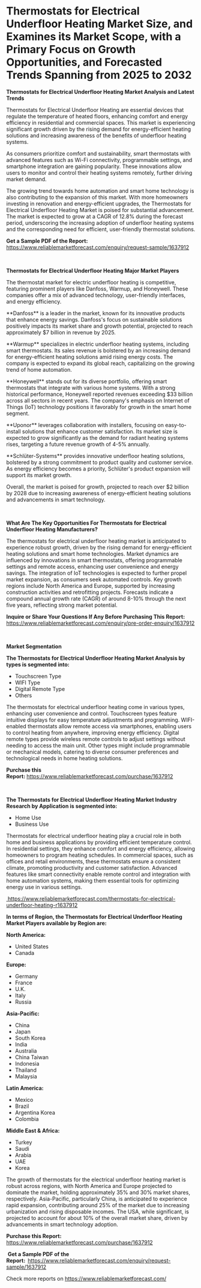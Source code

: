 <p><h1>Thermostats for Electrical Underfloor Heating Market Size, and Examines its Market Scope, with a Primary Focus on Growth Opportunities, and Forecasted Trends Spanning from 2025 to 2032</h1></p><p><strong>Thermostats for Electrical Underfloor Heating Market Analysis and Latest Trends</strong></p>
<p><p>Thermostats for Electrical Underfloor Heating are essential devices that regulate the temperature of heated floors, enhancing comfort and energy efficiency in residential and commercial spaces. This market is experiencing significant growth driven by the rising demand for energy-efficient heating solutions and increasing awareness of the benefits of underfloor heating systems. </p><p>As consumers prioritize comfort and sustainability, smart thermostats with advanced features such as Wi-Fi connectivity, programmable settings, and smartphone integration are gaining popularity. These innovations allow users to monitor and control their heating systems remotely, further driving market demand. </p><p>The growing trend towards home automation and smart home technology is also contributing to the expansion of this market. With more homeowners investing in renovation and energy-efficient upgrades, the Thermostats for Electrical Underfloor Heating Market is poised for substantial advancement. The market is expected to grow at a CAGR of 12.8% during the forecast period, underscoring the increasing adoption of underfloor heating systems and the corresponding need for efficient, user-friendly thermostat solutions.</p></p>
<p><strong>Get a Sample PDF of the Report:&nbsp;</strong> <a href="https://www.reliablemarketforecast.com/enquiry/request-sample/1637912?utm_campaign=3129&utm_medium=2&utm_source=Github&utm_content=ia&utm_term=08032025&utm_id=thermostats-for-electrical-underfloor-heating">https://www.reliablemarketforecast.com/enquiry/request-sample/1637912</a></p>
<p>&nbsp;</p>
<p><strong>Thermostats for Electrical Underfloor Heating Major Market Players</strong></p>
<p><p>The thermostat market for electric underfloor heating is competitive, featuring prominent players like Danfoss, Warmup, and Honeywell. These companies offer a mix of advanced technology, user-friendly interfaces, and energy efficiency. </p><p>**Danfoss** is a leader in the market, known for its innovative products that enhance energy savings. Danfoss's focus on sustainable solutions positively impacts its market share and growth potential, projected to reach approximately $7 billion in revenue by 2025.</p><p>**Warmup** specializes in electric underfloor heating systems, including smart thermostats. Its sales revenue is bolstered by an increasing demand for energy-efficient heating solutions amid rising energy costs. The company is expected to expand its global reach, capitalizing on the growing trend of home automation.</p><p>**Honeywell** stands out for its diverse portfolio, offering smart thermostats that integrate with various home systems. With a strong historical performance, Honeywell reported revenues exceeding $33 billion across all sectors in recent years. The company's emphasis on Internet of Things (IoT) technology positions it favorably for growth in the smart home segment.</p><p>**Uponor** leverages collaboration with installers, focusing on easy-to-install solutions that enhance customer satisfaction. Its market size is expected to grow significantly as the demand for radiant heating systems rises, targeting a future revenue growth of 4-5% annually.</p><p>**Schlüter-Systems** provides innovative underfloor heating solutions, bolstered by a strong commitment to product quality and customer service. As energy efficiency becomes a priority, Schlüter's product expansion will support its market growth.</p><p>Overall, the market is poised for growth, projected to reach over $2 billion by 2028 due to increasing awareness of energy-efficient heating solutions and advancements in smart technology.</p></p>
<p>&nbsp;</p>
<p><strong>What Are The Key Opportunities For Thermostats for Electrical Underfloor Heating Manufacturers?</strong></p>
<p><p>The thermostats for electrical underfloor heating market is anticipated to experience robust growth, driven by the rising demand for energy-efficient heating solutions and smart home technologies. Market dynamics are influenced by innovations in smart thermostats, offering programmable settings and remote access, enhancing user convenience and energy savings. The integration of IoT technologies is expected to further propel market expansion, as consumers seek automated controls. Key growth regions include North America and Europe, supported by increasing construction activities and retrofitting projects. Forecasts indicate a compound annual growth rate (CAGR) of around 8-10% through the next five years, reflecting strong market potential.</p></p>
<p><strong>Inquire or Share Your Questions If Any Before Purchasing This Report:</strong> <a href="https://www.reliablemarketforecast.com/enquiry/pre-order-enquiry/1637912?utm_campaign=3129&utm_medium=2&utm_source=Github&utm_content=ia&utm_term=08032025&utm_id=thermostats-for-electrical-underfloor-heating">https://www.reliablemarketforecast.com/enquiry/pre-order-enquiry/1637912</a></p>
<p>&nbsp;</p>
<p><strong>Market Segmentation</strong></p>
<p><strong>The Thermostats for Electrical Underfloor Heating Market Analysis by types is segmented into:</strong></p>
<p><ul><li>Touchscreen Type</li><li>WIFI Type</li><li>Digital Remote Type</li><li>Others</li></ul></p>
<p><p>The thermostats for electrical underfloor heating come in various types, enhancing user convenience and control. Touchscreen types feature intuitive displays for easy temperature adjustments and programming. WIFI-enabled thermostats allow remote access via smartphones, enabling users to control heating from anywhere, improving energy efficiency. Digital remote types provide wireless remote controls to adjust settings without needing to access the main unit. Other types might include programmable or mechanical models, catering to diverse consumer preferences and technological needs in home heating solutions.</p></p>
<p><strong>Purchase this Report:&nbsp;</strong><a href="https://www.reliablemarketforecast.com/purchase/1637912?utm_campaign=3129&utm_medium=2&utm_source=Github&utm_content=ia&utm_term=08032025&utm_id=thermostats-for-electrical-underfloor-heating">https://www.reliablemarketforecast.com/purchase/1637912</a></p>
<p>&nbsp;</p>
<p><strong>The Thermostats for Electrical Underfloor Heating Market Industry Research by Application is segmented into:</strong></p>
<p><ul><li>Home Use</li><li>Business Use</li></ul></p>
<p><p>Thermostats for electrical underfloor heating play a crucial role in both home and business applications by providing efficient temperature control. In residential settings, they enhance comfort and energy efficiency, allowing homeowners to program heating schedules. In commercial spaces, such as offices and retail environments, these thermostats ensure a consistent climate, promoting productivity and customer satisfaction. Advanced features like smart connectivity enable remote control and integration with home automation systems, making them essential tools for optimizing energy use in various settings.</p></p>
<p><a href="https://www.reliablemarketforecast.com/thermostats-for-electrical-underfloor-heating-r1637912?utm_campaign=3129&utm_medium=2&utm_source=Github&utm_content=ia&utm_term=08032025&utm_id=thermostats-for-electrical-underfloor-heating">&nbsp;https://www.reliablemarketforecast.com/thermostats-for-electrical-underfloor-heating-r1637912</a></p>
<p><strong>In terms of Region, the Thermostats for Electrical Underfloor Heating Market Players available by Region are:</strong></p>
<p>
    <p> <strong> North America: </strong>
        <ul>
            <li>United States</li>
            <li>Canada</li>
        </ul>
        </p> 
    <p> <strong> Europe: </strong>
        <ul>
            <li>Germany</li>
            <li>France</li>
            <li>U.K.</li>
            <li>Italy</li>
            <li>Russia</li>
        </ul>
        </p> 
    <p> <strong> Asia-Pacific: </strong>
        <ul>
            <li>China</li>
            <li>Japan</li>
            <li>South Korea</li>
            <li>India</li>
            <li>Australia</li>
            <li>China Taiwan</li>
            <li>Indonesia</li>
            <li>Thailand</li>
            <li>Malaysia</li>
        </ul>
        </p> 
    <p> <strong> Latin America: </strong>
        <ul>
            <li>Mexico</li>
            <li>Brazil</li>
            <li>Argentina Korea</li>
            <li>Colombia</li>
        </ul>
        </p> 
    <p> <strong> Middle East & Africa: </strong>
        <ul>
            <li>Turkey</li>
            <li>Saudi</li>
            <li>Arabia</li>
            <li>UAE</li>
            <li>Korea</li>
        </ul>
    </p>
    </p>
<p><p>The growth of thermostats for the electrical underfloor heating market is robust across regions, with North America and Europe projected to dominate the market, holding approximately 35% and 30% market shares, respectively. Asia-Pacific, particularly China, is anticipated to experience rapid expansion, contributing around 25% of the market due to increasing urbanization and rising disposable incomes. The USA, while significant, is projected to account for about 10% of the overall market share, driven by advancements in smart technology adoption.</p></p>
<p><strong>Purchase this Report: </strong><a href="https://www.reliablemarketforecast.com/purchase/1637912?utm_campaign=3129&utm_medium=2&utm_source=Github&utm_content=ia&utm_term=08032025&utm_id=thermostats-for-electrical-underfloor-heating">https://www.reliablemarketforecast.com/purchase/1637912</a></p>
<p>&nbsp;<strong>Get a Sample PDF of the Report:&nbsp;&nbsp;</strong><a href="https://www.reliablemarketforecast.com/enquiry/request-sample/1637912?utm_campaign=3129&utm_medium=2&utm_source=Github&utm_content=ia&utm_term=08032025&utm_id=thermostats-for-electrical-underfloor-heating">https://www.reliablemarketforecast.com/enquiry/request-sample/1637912</a></p>
<p><strong></strong></p>
<p>Check more reports on <a href="https://www.reliablemarketforecast.com/?utm_campaign=3129&utm_medium=2&utm_source=Github&utm_content=ia&utm_term=08032025&utm_id=thermostats-for-electrical-underfloor-heating">https://www.reliablemarketforecast.com/</a></p>